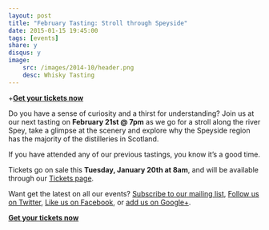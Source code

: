 ```yaml
---
layout: post
title: "February Tasting: Stroll through Speyside"
date: 2015-01-15 19:45:00
tags: [events]
share: y
disqus: y
image: 
    src: /images/2014-10/header.png
    desc: Whisky Tasting
---
```


+**[Get your tickets now][1]**

Do you have a sense of curiosity and a thirst for understanding? Join us at our next 
tasting on **February 21st @ 7pm** as we go for a stroll along the river Spey, take a glimpse 
at the scenery and explore why the Speyside region has the majority of the distilleries 
in Scotland.

If you have attended any of our previous tastings, you know it’s a good time. 

Tickets go on sale this **Tuesday, January 20th at 8am**, and will be available through 
our [Tickets page][1]. 

Want get the latest on all our events? [Subscribe to our mailing list][2], [Follow us on Twitter][3], [Like us on Facebook][4], or [add us on Google+][5].

**[Get your tickets now][1]**

  [1]: /tickets/
  [2]: /subscribe/
  [3]: http://twitter.com/whiskydev
  [4]: http://www.facebook.com/whiskydev
  [5]: http://plus.google.com/+Whiskydev
